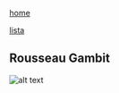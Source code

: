 [home](/zaliczeniowe1awww/)

[lista](/zaliczeniowe1awww/lista/)

## Rousseau Gambit

![alt text](https://www.thechesswebsite.com/wp-content/uploads/2015/08/the-rousseau-gambit.jpg "Rousseau Gambit")
